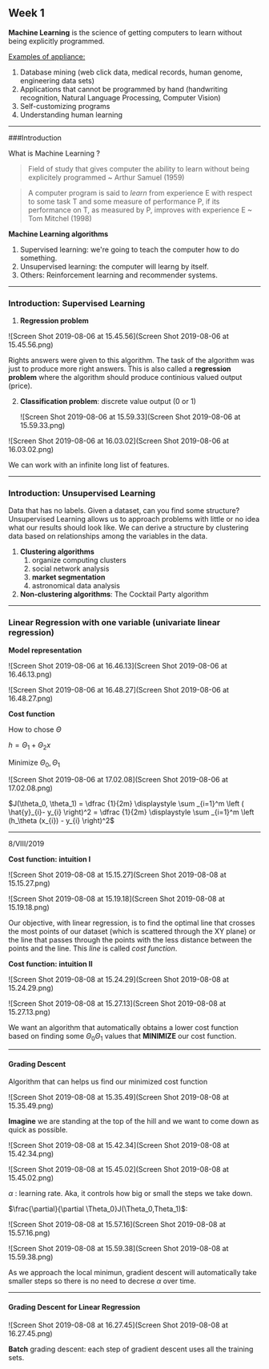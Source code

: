 ## Week 1 

**Machine Learning** is the science of getting computers to learn without being explicitly programmed. 

<u>Examples of appliance:</u>

1. Database mining (web click data, medical records, human genome, engineering data sets)
2. Applications that cannot be programmed by hand (handwriting recognition, Natural Language Processing, Computer Vision)
3. Self-customizing programs 
4. Understanding human learning 

---

###Introduction 

What is Machine Learning ? 

> Field of study that gives computer the ability to learn without being explicitely programmed ~ Arthur Samuel (1959) 

> A computer program is said to *learn* from experience E with respect to some task T and some measure of performance P, if its performance on T, as measured by P, improves with experience E ~ Tom Mitchel (1998)

**Machine Learning algorithms**

1. Supervised learning: we're going to teach the computer how to do something.	
2. Unsupervised learning: the computer will learng by itself. 
3. Others: Reinforcement learning and recommender systems. 

---

### Introduction: Supervised Learning 

1. **Regression problem**

![Screen Shot 2019-08-06 at 15.45.56](Screen Shot 2019-08-06 at 15.45.56.png)

Rights answers were given to this algorithm. The task of the algorithm was just to produce more right answers. This is also called a **regression problem** where the algorithm should produce continious valued output (price). 

2. **Classification problem**: discrete value output (0 or 1)

   ![Screen Shot 2019-08-06 at 15.59.33](Screen Shot 2019-08-06 at 15.59.33.png)

![Screen Shot 2019-08-06 at 16.03.02](Screen Shot 2019-08-06 at 16.03.02.png) 

We can work with an infinite long list of features. 

---

### Introduction: Unsupervised Learning 

Data that has no labels. Given a dataset, can you find some structure? Unsupervised Learning allows us to approach problems with little or no idea what our results should look like. We can derive a structure by clustering data based on relationships among the variables in the data. 

1. **Clustering algorithms**
   1. organize computing clusters 
   2. social network analysis 
   3. **market segmentation**
   4. astronomical data analysis
2. **Non-clustering algorithms**: The Cocktail Party algorithm 

---

### Linear Regression with one variable (univariate linear regression)

**Model representation**

![Screen Shot 2019-08-06 at 16.46.13](Screen Shot 2019-08-06 at 16.46.13.png)

![Screen Shot 2019-08-06 at 16.48.27](Screen Shot 2019-08-06 at 16.48.27.png)

**Cost function**

How to chose $\Theta$ 

$h=\Theta_1 + \Theta_2 x$

Minimize $\Theta_0 , \Theta_1$

![Screen Shot 2019-08-06 at 17.02.08](Screen Shot 2019-08-06 at 17.02.08.png)

$J(\theta_0, \theta_1) = \dfrac {1}{2m} \displaystyle \sum _{i=1}^m \left ( \hat{y}_{i}- y_{i} \right)^2 = \dfrac {1}{2m} \displaystyle \sum _{i=1}^m \left (h_\theta (x_{i}) - y_{i} \right)^2$

---

8/VIII/2019 

**Cost function: intuition I**

![Screen Shot 2019-08-08 at 15.15.27](Screen Shot 2019-08-08 at 15.15.27.png)

![Screen Shot 2019-08-08 at 15.19.18](Screen Shot 2019-08-08 at 15.19.18.png)

Our objective, with linear regression, is to find the optimal line that crosses the most points of our dataset (which is scattered through the XY plane) or the line that passes through the points with the less distance between the points and the line. This *line* is called *cost function*. 

**Cost function: intuition II**

![Screen Shot 2019-08-08 at 15.24.29](Screen Shot 2019-08-08 at 15.24.29.png)



![Screen Shot 2019-08-08 at 15.27.13](Screen Shot 2019-08-08 at 15.27.13.png)

We want an algorithm that automatically obtains a lower cost function based on finding some $\Theta_0 \Theta_1$ values that **MINIMIZE** our cost function. 

---

#### Grading Descent 

Algorithm that can helps us find our minimized cost function

![Screen Shot 2019-08-08 at 15.35.49](Screen Shot 2019-08-08 at 15.35.49.png)

**Imagine** we are standing at the top of the hill and we want to come down as quick as possible. 

![Screen Shot 2019-08-08 at 15.42.34](Screen Shot 2019-08-08 at 15.42.34.png)

![Screen Shot 2019-08-08 at 15.45.02](Screen Shot 2019-08-08 at 15.45.02.png)

$\alpha$ : learning rate. Aka, it controls how big or small the steps we take down. 

$\frac{\partial}{\partial \Theta_0}J(\Theta_0,Theta_1)$: 

![Screen Shot 2019-08-08 at 15.57.16](Screen Shot 2019-08-08 at 15.57.16.png)

![Screen Shot 2019-08-08 at 15.59.38](Screen Shot 2019-08-08 at 15.59.38.png)

As we approach the local minimun, gradient descent will automatically take smaller steps so there is no need to decrese $\alpha$ over time. 

---

#### Grading Descent for Linear Regression 

![Screen Shot 2019-08-08 at 16.27.45](Screen Shot 2019-08-08 at 16.27.45.png)

**Batch** grading descent: each step of gradient descent uses all the training sets. 







